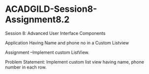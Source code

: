 # ACADGILD-Session8-Assignment8.2
Session 8: Advanced User Interface Components

Application Having Name and phone no in a Custom Listview 

Assignment –Implement custom ListView.

Problem Statement:
Implement custom list view having name, phone number in each row.
